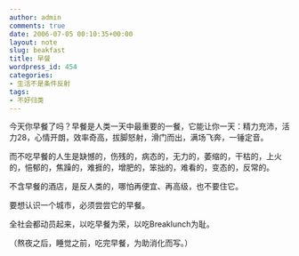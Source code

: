 ```yaml
---
author: admin
comments: true
date: 2006-07-05 00:10:35+00:00
layout: note
slug: beakfast
title: 早餐
wordpress_id: 454
categories:
- 生活不是条件反射
tags:
- 不好归类
---
```


今天你早餐了吗？早餐是人类一天中最重要的一餐，它能让你一天：精力充沛，活力28，心情开朗，效率奇高，拔脚怒射，滑门而出，满场飞奔，一锤定音。

而不吃早餐的人生是缺憾的，伤残的，病态的，无力的，萎缩的，干枯的，上火的，悒郁的，焦躁的，难捱的，增肥的，笨拙的，难看的，变态的，反常的。

不含早餐的酒店，是反人类的，哪怕再便宜、再高级，也不要住它。

要想认识一个城市，必须尝尝它的早餐。

全社会都动员起来，以吃早餐为荣，以吃Breaklunch为耻。

（熬夜之后，睡觉之前，吃完早餐，为助消化而写。）
